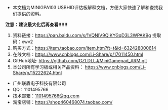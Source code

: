 - 本文档为MINIGPA103 USBHID评估板解释文档，方便大家快速了解和查找我们提供的资料。

**注意：建议最大化后再查看!!!!!!**

1. 资料链接：https://pan.baidu.com/s/1VQNIV9QIKYGqD3L3WPAK9g 
   提取码：xwv2 
2. 购买方式：https://item.taobao.com/item.htm?ft=t&id=632428000614 
3. 在线文档：https://www.cnblogs.com/Li-Share/p/17011450.html
4. GitHub地址: https://github.com/GZLDLLJ/MiniGamepad_ARM.git
5. 本公司所有学习板或相关产品资料： https://www.cnblogs.com/Li-Share/p/15222624.html


- 广州联盾电子科技有限公司
- QQ：1101495766
- 技术邮箱：1101495766@qq.com
- 淘宝店铺：https://shop460468074.taobao.com/

